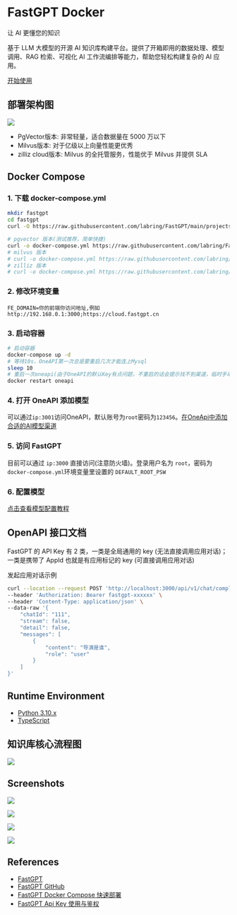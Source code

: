 # FastGPT Docker

让 AI 更懂您的知识

基于 LLM 大模型的开源 AI 知识库构建平台。提供了开箱即用的数据处理、模型调用、RAG 检索、可视化 AI 工作流编排等能力，帮助您轻松构建复杂的 AI 应用。

[开始使用](https://cloud.fastgpt.cn/)

## 部署架构图
![](https://doc.fastgpt.cn/imgs/sealos-fastgpt.webp)

- PgVector版本: 非常轻量，适合数据量在 5000 万以下
- Milvus版本: 对于亿级以上向量性能更优秀
- zilliz cloud版本: Milvus 的全托管服务，性能优于 Milvus 并提供 SLA

## Docker Compose
### 1. 下载 docker-compose.yml
```sh
mkdir fastgpt
cd fastgpt
curl -O https://raw.githubusercontent.com/labring/FastGPT/main/projects/app/data/config.json

# pgvector 版本(测试推荐，简单快捷)
curl -o docker-compose.yml https://raw.githubusercontent.com/labring/FastGPT/main/files/docker/docker-compose-pgvector.yml
# milvus 版本
# curl -o docker-compose.yml https://raw.githubusercontent.com/labring/FastGPT/main/files/docker/docker-compose-milvus.yml
# zilliz 版本
# curl -o docker-compose.yml https://raw.githubusercontent.com/labring/FastGPT/main/files/docker/docker-compose-zilliz.yml
```

### 2. 修改环境变量
```
FE_DOMAIN=你的前端你访问地址,例如 http://192.168.0.1:3000;https://cloud.fastgpt.cn
```

### 3. 启动容器
```sh
# 启动容器
docker-compose up -d
# 等待10s，OneAPI第一次总是要重启几次才能连上Mysql
sleep 10
# 重启一次oneapi(由于OneAPI的默认Key有点问题，不重启的话会提示找不到渠道，临时手动重启一次解决，等待作者修复)
docker restart oneapi
```

### 4. 打开 OneAPI 添加模型
可以通过`ip:3001`访问OneAPI，默认账号为`root`密码为`123456`。[在OneApi中添加合适的AI模型渠道](https://doc.fastgpt.cn/docs/development/modelconfig/one-api/)

### 5. 访问 FastGPT
目前可以通过 `ip:3000` 直接访问(注意防火墙)。登录用户名为 `root`，密码为`docker-compose.yml`环境变量里设置的 `DEFAULT_ROOT_PSW`

### 6. 配置模型
[点击查看模型配置教程](https://doc.fastgpt.cn/docs/development/modelconfig/intro/)

## OpenAPI 接口文档
FastGPT 的 API Key 有 2 类，一类是全局通用的 key (无法直接调用应用对话)；一类是携带了 AppId 也就是有应用标记的 key (可直接调用应用对话)

发起应用对话示例
```sh
curl --location --request POST 'http://localhost:3000/api/v1/chat/completions' \
--header 'Authorization: Bearer fastgpt-xxxxxx' \
--header 'Content-Type: application/json' \
--data-raw '{
    "chatId": "111",
    "stream": false,
    "detail": false,
    "messages": [
        {
            "content": "导演是谁",
            "role": "user"
        }
    ]
}'
```

## Runtime Environment
- [Python 3.10.x](https://www.python.org/downloads/)
- [TypeScript](https://www.typescriptlang.org/)

## 知识库核心流程图
![](https://doc.fastgpt.cn/imgs/functional-arch.webp)

## Screenshots
![](https://fastgpt.cn/images/ability/zh/ai_assiatant.png)

![](https://fastgpt.cn/images/ability/zh/dataset_import.png)

![](https://fastgpt.cn/images/ability/zh/advanced_settings.png)

![](https://fastgpt.cn/images/ability/zh/openapi.png)

## References
- [FastGPT](https://fastgpt.cn/zh)
- [FastGPT GitHub](https://github.com/labring/FastGPT)
- [FastGPT Docker Compose 快速部署](https://doc.fastgpt.cn/docs/development/docker/)
- [FastGPT Api Key 使用与鉴权](https://doc.fastgpt.cn/docs/development/openapi/auth/)